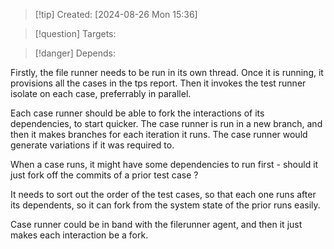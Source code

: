 
>[!tip] Created: [2024-08-26 Mon 15:36]

>[!question] Targets: 

>[!danger] Depends: 

Firstly, the file runner needs to be run in its own thread.
Once it is running, it provisions all the cases in the tps report.
Then it invokes the test runner isolate on each case, preferrably in parallel.


Each case runner should be able to fork the interactions of its dependencies, to start quicker.
The case runner is run in a new branch, and then it makes branches for each iteration it runs.
The case runner would generate variations if it was required to.



When a case runs, it might have some dependencies to run first - should it just fork off the commits of a prior test case ?

It needs to sort out the order of the test cases, so that each one runs after its dependents, so it can fork from the system state of the prior runs easily.

Case runner could be in band with the filerunner agent, and then it just makes each interaction be a fork.